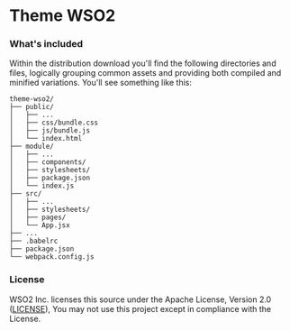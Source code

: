 # Theme WSO2

### What's included

Within the distribution download you'll find the following directories and files, 
logically grouping common assets and providing both compiled and minified variations. You'll see something like this:

```
theme-wso2/
├── public/
│   ├── ...
│   ├── css/bundle.css
│   ├── js/bundle.js
│   └── index.html
├── module/
│   ├── ...
│   ├── components/
│   ├── stylesheets/
│   ├── package.json
│   └── index.js
├── src/
│   ├── ...
│   ├── stylesheets/
│   ├── pages/
│   └── App.jsx
├── ...
├── .babelrc
├── package.json
└── webpack.config.js
```

### License

WSO2 Inc. licenses this source under the Apache License, Version 2.0 ([LICENSE](LICENSE)), You may not use this project except in compliance with the License.
